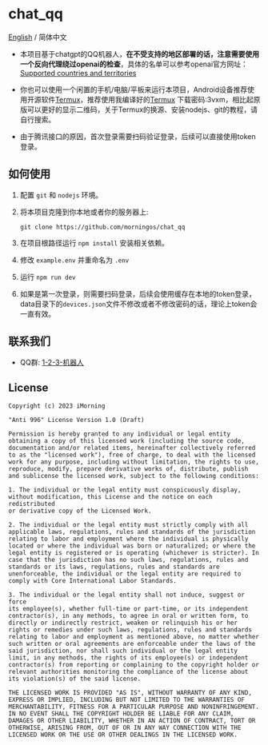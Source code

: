 # chat_qq

[English](./README_EN.md) / 简体中文

- 本项目基于chatgpt的QQ机器人，**在不受支持的地区部署的话，注意需要使用一个反向代理绕过openai的检查**，具体的名单可以参考openai官方网址：[Supported countries and territories](https://platform.openai.com/docs/supported-countries/supported-countries-and-territories)

- 你也可以使用一个闲置的手机/电脑/平板来运行本项目，Android设备推荐使用开源软件[Termux](https://github.com/termux/termux-app)，推荐使用我编译好的[Termux](https://imorning.lanzouy.com/b071a31ng) 下载密码:3vxm，相比起原版可以更好的显示二维码，关于Termux的换源、安装nodejs、git的教程，请自行搜索。

- 由于腾讯接口的原因，首次登录需要扫码验证登录，后续可以直接使用token登录。

## 如何使用

1. 配置 `git` 和 `nodejs` 环境。

2. 将本项目克隆到你本地或者你的服务器上:

    ```shell
    git clone https://github.com/morningos/chat_qq
    ```

3. 在项目根路径运行 `npm install` 安装相关依赖。

4. 修改 `example.env` 并重命名为 `.env`

5. 运行 `npm run dev`

6. 如果是第一次登录，则需要扫码登录，后续会使用缓存在本地的token登录，data目录下的`devices.json`文件不修改或者不修改密码的话，理论上token会一直有效。

## 联系我们

- QQ群: [1-2-3-机器人](http://qm.qq.com/cgi-bin/qm/qr?_wv=1027&k=0twQYZARxuifyQgdGBadA1j0fz-Rthsx&authKey=3ztzFeeinhQFntTH6YucsapRbjWUyUSfznr1UdPdWb5F1TrrDofVEGwtu%2FNaz6Tw&noverify=0&group_code=828987674)

## License
```
Copyright (c) 2023 iMorning

"Anti 996" License Version 1.0 (Draft)

Permission is hereby granted to any individual or legal entity
obtaining a copy of this licensed work (including the source code,
documentation and/or related items, hereinafter collectively referred
to as the "licensed work"), free of charge, to deal with the licensed
work for any purpose, including without limitation, the rights to use,
reproduce, modify, prepare derivative works of, distribute, publish
and sublicense the licensed work, subject to the following conditions:

1. The individual or the legal entity must conspicuously display,
without modification, this License and the notice on each redistributed
or derivative copy of the Licensed Work.

2. The individual or the legal entity must strictly comply with all
applicable laws, regulations, rules and standards of the jurisdiction
relating to labor and employment where the individual is physically
located or where the individual was born or naturalized; or where the
legal entity is registered or is operating (whichever is stricter). In
case that the jurisdiction has no such laws, regulations, rules and
standards or its laws, regulations, rules and standards are
unenforceable, the individual or the legal entity are required to
comply with Core International Labor Standards.

3. The individual or the legal entity shall not induce, suggest or force
its employee(s), whether full-time or part-time, or its independent
contractor(s), in any methods, to agree in oral or written form, to
directly or indirectly restrict, weaken or relinquish his or her
rights or remedies under such laws, regulations, rules and standards
relating to labor and employment as mentioned above, no matter whether
such written or oral agreements are enforceable under the laws of the
said jurisdiction, nor shall such individual or the legal entity
limit, in any methods, the rights of its employee(s) or independent
contractor(s) from reporting or complaining to the copyright holder or
relevant authorities monitoring the compliance of the license about
its violation(s) of the said license.

THE LICENSED WORK IS PROVIDED "AS IS", WITHOUT WARRANTY OF ANY KIND,
EXPRESS OR IMPLIED, INCLUDING BUT NOT LIMITED TO THE WARRANTIES OF
MERCHANTABILITY, FITNESS FOR A PARTICULAR PURPOSE AND NONINFRINGEMENT.
IN NO EVENT SHALL THE COPYRIGHT HOLDER BE LIABLE FOR ANY CLAIM,
DAMAGES OR OTHER LIABILITY, WHETHER IN AN ACTION OF CONTRACT, TORT OR
OTHERWISE, ARISING FROM, OUT OF OR IN ANY WAY CONNECTION WITH THE
LICENSED WORK OR THE USE OR OTHER DEALINGS IN THE LICENSED WORK.
```